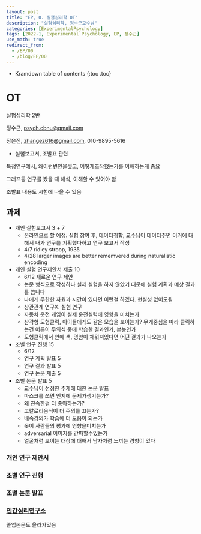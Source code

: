```yaml
---
layout: post
title: "EP, 0. 실험심리학 OT"
description: "실험심리학, 정수근교수님"
categories: [ExperimentalPsychology]
tags: [2022-1, Experimental Psychology, EP, 정수근]
use_math: true
redirect_from:
  - /EP/00
  - /blog/EP/00
---
```


* Kramdown table of contents
{:toc .toc} 

# OT

실험심리학 2반

정수근, psych.cbnu@gmail.com

장은진, zhangez616@gmail.com, 010-9895-5616

- 실험보고서, 조발표 관련

특정연구예시, 왜이런변인을썻고, 어떻게조작했는가를 이해하는게 중요

그래프등 연구를 봤을 때 해석, 이해할 수 있어야 함

조발표 내용도 시험에 나올 수 있음


## 과제

- 개인 실험보고서 <blue>3 + 7</blue>
    - 온라인으로 할 예정. 실험 참여 후, 데이터취합, 교수님이 데이터주면 이거에 대해서 내가 연구를 기획했다하고 연구 보고서 작성
    - 4/7  ridley stroop, 1935
    - 4/28 larger images are better rememvered during naturalistic encoding
- 개인 실험 연구제안서 제출 <blue>10</blue>
    - 6/12 새로운 연구 제안
    - 논문 형식으로 작성하나 실제 실험을 하지 않았기 때문에 실험 계획과 예상 결과를 씁니다
    - 나에게 무한한 자원과 시간이 있다면 이런걸 하겠다. 현실성 없어도됨
    - 상관관계 연구X. 실험 연구
    - 자동차 운전 게임이 실제 운전실력에 영향을 미치는가
    - 삼각형 도형클릭, 아이들에게도 같은 모습을 보이는가? 무게중심을 따라 클릭하는건 어른이 무의식 중에 학습한 결과인가, 본능인가
    - 도형클릭에서 안에 색, 명암이 채워져있다면 어떤 결과가 나오는가
- 조별 연구 진행 <blue>15</blue>
    - 6/12 
    - 연구 계획 발표 5
    - 연구 결과 발표 5
    - 연구 논문 제출 5
- 조별 논문 발표 <blue>5</blue>
    - 교수님이 선정한 주제에 대한 논문 발표
    - 마스크를 쓰면 인지에 문제가생기는가?
    - 왜 친숙한걸 더 좋아하는가?
    - 고칼로리음식이 더 주의를 끄는가?
    - 배속강의가 학습에 더 도움이 되는가
    - 옷이 사람들의 평가에 영향을미치는가
    - adversarial 이미지를 간파할수있는가
    - 얼굴처럼 보이는 대상에 대해서 남자처럼 느끼는 경향이 있다

### 개인 연구 제안서

### 조별 연구 진행

### 조별 논문 발표


### [인간심리연구소](https://sites.google.com/site/rihmcbnu/journal)

졸업논문도 올라가있음